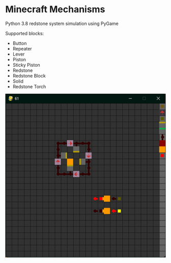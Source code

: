 # Minecraft Mechanisms
Python 3.8 redstone system simulation using PyGame

Supported blocks:
- Button
- Repeater
- Lever
- Piston
- Sticky Piston
- Redstone
- Redstone Block
- Solid
- Redstone Torch

![example](imgs/example.png)